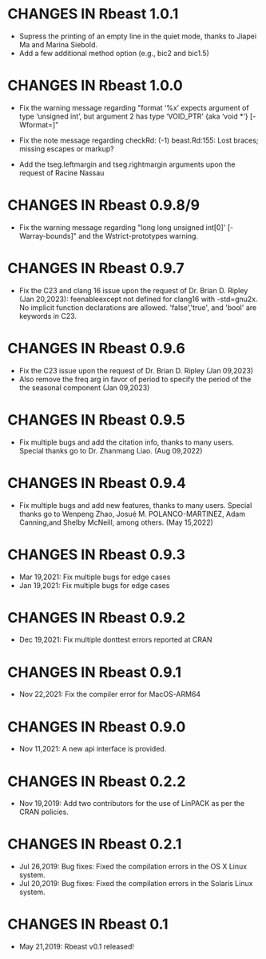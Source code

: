 # CHANGES IN Rbeast 1.0.1

* Supress the printing of an empty line in the quiet mode, thanks to Jiapei  Ma and Marina Siebold.
* Add a few additional method option (e.g., bic2 and bic1.5)

# CHANGES IN Rbeast 1.0.0

* Fix the warning message regarding "format ‘%x’ expects argument of type ‘unsigned int’, but argument 2 has type ‘VOID_PTR’ {aka ‘void *’} [-Wformat=]"

* Fix the note message regarding checkRd: (-1) beast.Rd:155: Lost braces; missing escapes or markup?

* Add the tseg.leftmargin and tseg.rightmargin arguments upon the request of  Racine Nassau


# CHANGES IN Rbeast 0.9.8/9

* Fix the warning message regarding "long long unsigned int[0]' [-Warray-bounds]" and the Wstrict-prototypes warning.


# CHANGES IN Rbeast 0.9.7

* Fix the C23 and clang 16 issue upon the request of Dr. Brian D. Ripley (Jan 20,2023):
  feenableexcept not defined for clang16 with -std=gnu2x. No implicit function declarations
  are allowed. 'false','true', and 'bool' are keywords in C23.

# CHANGES IN Rbeast 0.9.6

* Fix the C23 issue upon the request of Dr. Brian D. Ripley (Jan 09,2023)
* Also remove the freq arg in favor of period to specify the period of the
 the seasonal component (Jan 09,2023)


# CHANGES IN Rbeast 0.9.5

* Fix multiple bugs and add the citation info, thanks to many users.
  Special thanks go to Dr. Zhanmang Liao. (Aug 09,2022)

# CHANGES IN Rbeast 0.9.4

* Fix multiple bugs and add new features, thanks to many users. Special 
  thanks go to Wenpeng Zhao, Josué M. POLANCO-MARTINEZ, Adam Canning,and 
  Shelby McNeill, among others. (May 15,2022)
  
# CHANGES IN Rbeast 0.9.3  

* Mar 19,2021:  Fix multiple bugs for edge cases
* Jan 19,2021:  Fix multiple bugs for edge cases

# CHANGES IN Rbeast 0.9.2  

* Dec 19,2021:  Fix multiple donttest errors reported at CRAN

# CHANGES IN Rbeast 0.9.1  

* Nov 22,2021: Fix the compiler error for MacOS-ARM64

# CHANGES IN Rbeast 0.9.0  

* Nov 11,2021: A new api interface is provided.

# CHANGES IN Rbeast 0.2.2 
 
* Nov 19,2019: Add two contributors for the use of LinPACK as per the CRAN policies.

# CHANGES IN Rbeast 0.2.1  

* Jul 26,2019: Bug fixes: Fixed the compilation errors in the OS X Linux system.
* Jul 20,2019: Bug fixes: Fixed the compilation errors in the Solaris Linux system.

# CHANGES IN Rbeast 0.1

* May 21,2019: Rbeast v0.1 released!

